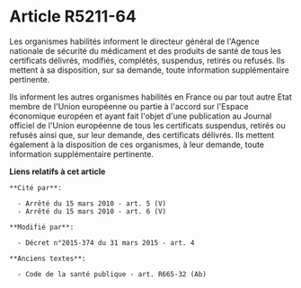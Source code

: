 # Article R5211-64

Les organismes habilités informent le directeur général de l'Agence nationale de sécurité du médicament et des produits de
santé de tous les certificats délivrés, modifiés, complétés, suspendus, retirés ou refusés. Ils mettent à sa disposition, sur
sa demande, toute information supplémentaire pertinente. 

Ils informent les autres organismes habilités en France ou par tout autre Etat membre de  l'Union européenne ou partie à
l'accord sur l'Espace économique européen et ayant fait l'objet d'une publication au Journal officiel de l'Union européenne
de tous les certificats suspendus, retirés ou refusés ainsi que, sur leur demande, des certificats délivrés. Ils mettent
également à la disposition de ces organismes, à leur demande, toute information supplémentaire pertinente.

**Liens relatifs à cet article**

	**Cité par**:

	  - Arrêté du 15 mars 2010 - art. 5 (V)
	  - Arrêté du 15 mars 2010 - art. 6 (V)

	**Modifié par**:

	  - Décret n°2015-374 du 31 mars 2015 - art. 4

	**Anciens textes**:

	  - Code de la santé publique - art. R665-32 (Ab)
